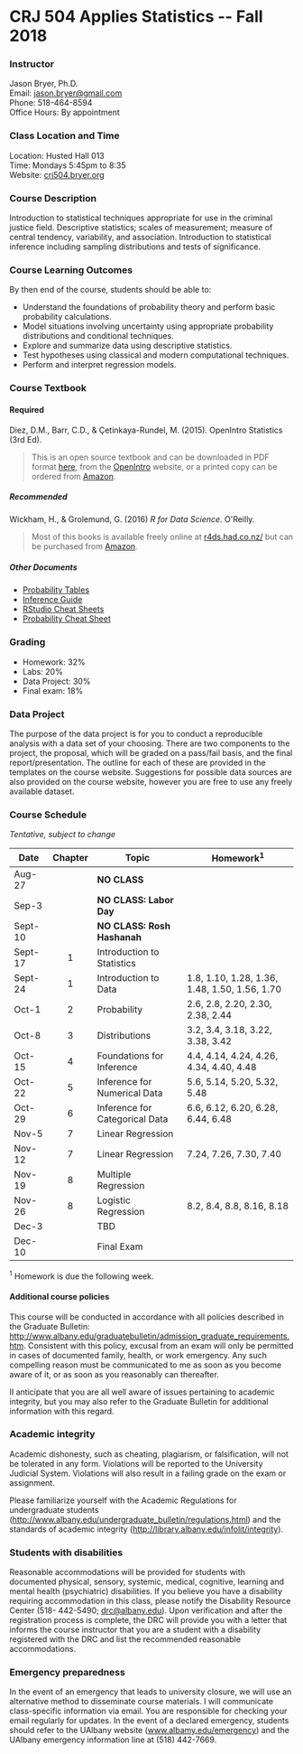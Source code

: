 # CRJ 504 Applies Statistics -- Fall 2018

### Instructor

Jason Bryer, Ph.D.  
Email: jason.bryer@gmail.com  
Phone: 518-464-8594  
Office Hours: By appointment  

### Class Location and Time

Location: Husted Hall 013  
Time: Mondays 5:45pm to 8:35  
Website: [crj504.bryer.org](https://crj504.bryer.org)

### Course Description

Introduction to statistical techniques appropriate for use in the criminal justice field. Descriptive statistics; scales of measurement; measure of central tendency, variability, and association. Introduction to statistical inference including sampling distributions and tests of significance. 

### Course Learning Outcomes

By then end of the course, students should be able to:

* Understand the foundations of probability theory and perform basic probability calculations.
* Model situations involving uncertainty using appropriate probability distributions and conditional techniques.
* Explore and summarize data using descriptive statistics.
* Test hypotheses using classical and modern computational techniques.
* Perform and interpret regression models.


### Course Textbook

#### Required

Diez, D.M., Barr, C.D., & Çetinkaya-Rundel, M. (2015). OpenIntro Statistics (3rd Ed).

> This is an open source textbook and can be downloaded in PDF format [here](https://github.com/jbryer/DATA606Spring2018/blob/master/Textbook/os3.pdf?raw=true), from the [OpenIntro](http://www.openintro.org/stat/textbook.php) website, or a printed copy can be ordered from [Amazon](https://www.openintro.org/redirect.php?go=amazon_os3&referrer=/stat/textbook.php).

##### Recommended

Wickham, H., & Grolemund, G. (2016) *R for Data Science*. O'Reilly.

> Most of this books is available freely online at [r4ds.had.co.nz/](http://r4ds.had.co.nz/) but can be purchased from [Amazon](https://www.amazon.com/R-Data-Science-Hadley-Wickham/dp/1491910399/ref=as_li_ss_tl?ie=UTF8&qid=1469550189&sr=8-1&keywords=R+for+data+science&linkCode=sl1&tag=devtools-20&linkId=6fe0069f9605cf847ed96c191f4e84dd).

##### Other Documents

* [Probability Tables](https://github.com/jbryer/DATA606Spring2018/blob/master/Textbook/os2_prob_tables.pdf?raw=true)
* [Inference Guide](https://github.com/jbryer/DATA606Spring2018/blob/master/Textbook/os2_extra_inference_guide.pdf?raw=true)
* [RStudio Cheat Sheets](https://www.rstudio.com/resources/cheatsheets/)
* [Probability Cheat Sheet](http://static1.squarespace.com/static/54bf3241e4b0f0d81bf7ff36/t/55e9494fe4b011aed10e48e5/1441352015658/probability_cheatsheet.pdf)


### Grading

* Homework: 32%
* Labs: 20%
* Data Project: 30%
* Final exam: 18%

### Data Project

The purpose of the data project is for you to conduct a reproducible analysis with a data set of your choosing. There are two components to the project, the proposal, which will be graded on a pass/fail basis, and the final report/presentation. The outline for each of these are provided in the templates on the course website. Suggestions for possible data sources are also provided on the course website, however you are free to use any freely available dataset. 

<div style="page-break-after: always;"></div>

### Course Schedule

*Tentative, subject to change*

Date    | Chapter | Topic                          | Homework<sup>1</sup>
--------|:-------:|--------------------------------|------------
Aug-27  |         | **NO CLASS**                   |
Sep-3   |         | **NO CLASS: Labor Day**        |
Sept-10 |         | **NO CLASS: Rosh Hashanah**    |
Sept-17 |    1    | Introduction to Statistics     |
Sept-24 |    1    | Introduction to Data           | 1.8, 1.10, 1.28, 1.36, 1.48, 1.50, 1.56, 1.70
Oct-1   |    2    | Probability                    | 2.6, 2.8, 2.20, 2.30, 2.38, 2.44
Oct-8   |    3    | Distributions                  | 3.2, 3.4, 3.18, 3.22, 3.38, 3.42
Oct-15  |    4    | Foundations for Inference      | 4.4, 4.14, 4.24, 4.26, 4.34, 4.40, 4.48
Oct-22  |    5    | Inference for Numerical Data   | 5.6, 5.14, 5.20, 5.32, 5.48
Oct-29  |    6    | Inference for Categorical Data | 6.6, 6.12, 6.20, 6.28, 6.44, 6.48
Nov-5   |    7    | Linear Regression              | 
Nov-12  |    7    | Linear Regression              | 7.24, 7.26, 7.30, 7.40
Nov-19  |    8    | Multiple Regression            | 
Nov-26  |    8    | Logistic Regression            | 8.2, 8.4, 8.8, 8.16, 8.18
Dec-3   |         | TBD                            |
Dec-10  |         | Final Exam                     |

<sup>1</sup> Homework is due the following week.

<div style="page-break-after: always;"></div>

#### Additional course policies

This course will be conducted in accordance with all policies described in the Graduate Bulletin: http://www.albany.edu/graduatebulletin/admission_graduate_requirements.htm. Consistent with this policy, excusal from an exam will only be permitted in cases of documented family, health, or work emergency. Any such compelling reason must be communicated to me as soon as you become aware of it, or as soon as you reasonably can thereafter.


II anticipate that you are all well aware of issues pertaining to academic integrity, but you may also refer to the Graduate Bulletin for additional information with this regard.

### Academic integrity

Academic dishonesty, such as cheating, plagiarism, or falsification, will not be tolerated in any form. Violations will be reported to the University Judicial System. Violations will also result in a failing grade on the exam or assignment.

Please familiarize yourself with the Academic Regulations for undergraduate students (http://www.albany.edu/undergraduate_bulletin/regulations.html) and the standards of academic integrity (http://library.albany.edu/infolit/integrity).

### Students with disabilities

Reasonable accommodations will be provided for students with documented physical, sensory, systemic, medical, cognitive, learning and mental health (psychiatric) disabilities. If you believe you have a disability requiring accommodation in this class, please notify the Disability Resource Center (518- 442-5490; drc@albany.edu). Upon verification and after the registration process is complete, the DRC will provide you with a letter that informs the course instructor that you are a student with a disability registered with the DRC and list the recommended reasonable accommodations.

### Emergency preparedness

In the event of an emergency that leads to university closure, we will use an alternative method to disseminate course materials. I will communicate class-specific information via email. You are responsible for checking your email regularly for updates. In the event of a declared emergency, students should refer to the UAlbany website (www.albamy.edu/emergency) and the UAlbany emergency information line at (518) 442-7669.
